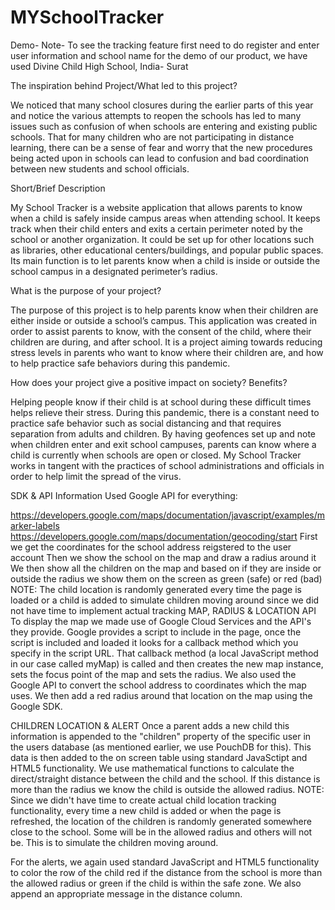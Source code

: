 # MYSchoolTracker
Demo- Note- To see the tracking feature first need to do register and enter user information and school name for the demo of our product, we have used Divine Child High School, India- Surat

The inspiration behind Project/What led to this project?

We noticed that many school closures during the earlier parts of this year and notice the various attempts to reopen the schools has led to many issues such as confusion of when schools are entering and existing public schools. That for many children who are not participating in distance learning, there can be a sense of fear and worry that the new procedures being acted upon in schools can lead to confusion and bad coordination between new students and school officials.

Short/Brief Description

My School Tracker is a website application that allows parents to know when a child is safely inside campus areas when attending school. It keeps track when their child enters and exits a certain perimeter noted by the school or another organization. It could be set up for other locations such as libraries, other educational centers/buildings, and popular public spaces. Its main function is to let parents know when a child is inside or outside the school campus in a designated perimeter’s radius.

What is the purpose of your project?

The purpose of this project is to help parents know when their children are either inside or outside a school’s campus. This application was created in order to assist parents to know, with the consent of the child, where their children are during, and after school. It is a project aiming towards reducing stress levels in parents who want to know where their children are, and how to help practice safe behaviors during this pandemic.

How does your project give a positive impact on society? Benefits?

Helping people know if their child is at school during these difficult times helps relieve their stress. During this pandemic, there is a constant need to practice safe behavior such as social distancing and that requires separation from adults and children. By having geofences set up and note when children enter and exit school campuses, parents can know where a child is currently when schools are open or closed. My School Tracker works in tangent with the practices of school administrations and officials in order to help limit the spread of the virus.

SDK & API Information
Used Google API for everything:

https://developers.google.com/maps/documentation/javascript/examples/marker-labels
https://developers.google.com/maps/documentation/geocoding/start
First we get the coordinates for the school address reigstered to the user account
Then we show the school on the map and draw a radius around it
We then show all the children on the map and based on if they are inside or outside the radius we show them on the screen as green (safe) or red (bad)
NOTE: The child location is randomly generated every time the page is loaded or a child is added to simulate children moving around since we did not have time to implement actual tracking
MAP, RADIUS & LOCATION API
To display the map we made use of Google Cloud Services and the API's they provide. Google provides a script to include in the page, once the script is included and loaded it looks for a callback method which you specify in the script URL. That callback method (a local JavaScript method in our case called myMap) is called and then creates the new map instance, sets the focus point of the map and sets the radius. We also used the Google API to convert the school address to coordinates which the map uses. We then add a red radius around that location on the map using the Google SDK.

CHILDREN LOCATION & ALERT
Once a parent adds a new child this information is appended to the "children" property of the specific user in the users database (as mentioned earlier, we use PouchDB for this). This data is then added to the on screen table using standard JavaSctipt and HTML5 functionality. We use mathematical functions to calculate the direct/straight distance between the child and the school. If this distance is more than the radius we know the child is outside the allowed radius. NOTE: Since we didn't have time to create actual child location tracking functionality, every time a new child is added or when the page is refreshed, the location of the children is randomly generated somewhere close to the school. Some will be in the allowed radius and others will not be. This is to simulate the children moving around.

For the alerts, we again used standard JavaScript and HTML5 functionality to color the row of the child red if the distance from the school is more than the allowed radius or green if the child is within the safe zone. We also append an appropriate message in the distance column.

